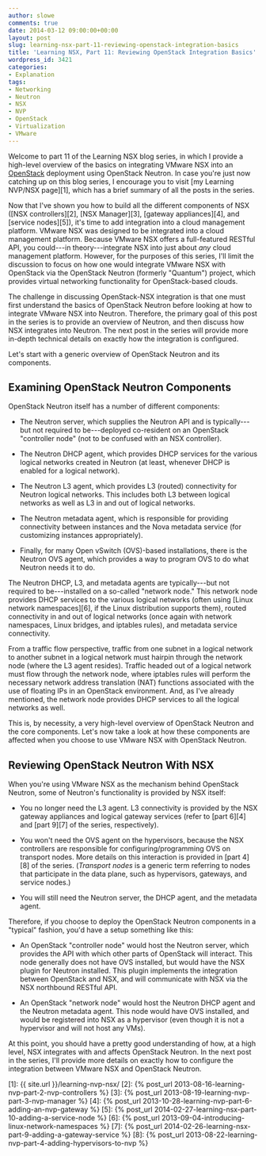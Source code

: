 ```yaml
---
author: slowe
comments: true
date: 2014-03-12 09:00:00+00:00
layout: post
slug: learning-nsx-part-11-reviewing-openstack-integration-basics
title: 'Learning NSX, Part 11: Reviewing OpenStack Integration Basics'
wordpress_id: 3421
categories:
- Explanation
tags:
- Networking
- Neutron
- NSX
- NVP
- OpenStack
- Virtualization
- VMware
---
```


Welcome to part 11 of the Learning NSX blog series, in which I provide a high-level overview of the basics on integrating VMware NSX into an [OpenStack](http://openstack.org/) deployment using OpenStack Neutron. In case you're just now catching up on this blog series, I encourage you to visit [my Learning NVP/NSX page][1], which has a brief summary of all the posts in the series.

Now that I've shown you how to build all the different components of NSX ([NSX controllers][2], [NSX Manager][3], [gateway appliances][4], and [service nodes][5]), it's time to add integration into a cloud management platform. VMware NSX was designed to be integrated into a cloud management platform. Because VMware NSX offers a full-featured RESTful API, you could---in theory---integrate NSX into just about _any_ cloud management platform. However, for the purposes of this series, I'll limit the discussion to focus on how one would integrate VMware NSX with OpenStack via the OpenStack Neutron (formerly "Quantum") project, which provides virtual networking functionality for OpenStack-based clouds.

The challenge in discussing OpenStack-NSX integration is that one must first understand the basics of OpenStack Neutron before looking at how to integrate VMware NSX into Neutron. Therefore, the primary goal of this post in the series is to provide an overview of Neutron, and then discuss how NSX integrates into Neutron. The next post in the series will provide more in-depth technical details on exactly how the integration is configured.

Let's start with a generic overview of OpenStack Neutron and its components.

## Examining OpenStack Neutron Components

OpenStack Neutron itself has a number of different components:

* The Neutron server, which supplies the Neutron API and is typically---but not required to be---deployed co-resident on an OpenStack "controller node" (not to be confused with an NSX controller).

* The Neutron DHCP agent, which provides DHCP services for the various logical networks created in Neutron (at least, whenever DHCP is enabled for a logical network).

* The Neutron L3 agent, which provides L3 (routed) connectivity for Neutron logical networks. This includes both L3 between logical networks as well as L3 in and out of logical networks.

* The Neutron metadata agent, which is responsible for providing connectivity between instances and the Nova metadata service (for customizing instances appropriately).

* Finally, for many Open vSwitch (OVS)-based installations, there is the Neutron OVS agent, which provides a way to program OVS to do what Neutron needs it to do.

The Neutron DHCP, L3, and metadata agents are typically---but not required to be---installed on a so-called "network node." This network node provides DHCP services to the various logical networks (often using [Linux network namespaces][6], if the Linux distribution supports them), routed connectivity in and out of logical networks (once again with network namespaces, Linux bridges, and iptables rules), and metadata service connectivity.

From a traffic flow perspective, traffic from one subnet in a logical network to another subnet in a logical network must hairpin through the network node (where the L3 agent resides). Traffic headed out of a logical network must flow through the network node, where iptables rules will perform the necessary network address translation (NAT) functions associated with the use of floating IPs in an OpenStack environment. And, as I've already mentioned, the network node provides DHCP services to all the logical networks as well.

This is, by necessity, a very high-level overview of OpenStack Neutron and the core components. Let's now take a look at how these components are affected when you choose to use VMware NSX with OpenStack Neutron.

## Reviewing OpenStack Neutron With NSX

When you're using VMware NSX as the mechanism behind OpenStack Neutron, some of Neutron's functionality is provided by NSX itself:

* You no longer need the L3 agent. L3 connectivity is provided by the NSX gateway appliances and logical gateway services (refer to [part 6][4] and [part 9][7] of the series, respectively).

* You won't need the OVS agent on the hypervisors, because the NSX controllers are responsible for configuring/programming OVS on transport nodes. More details on this interaction is provided in [part 4][8] of the series. (_Transport nodes_ is a generic term referring to nodes that participate in the data plane, such as hypervisors, gateways, and service nodes.)

* You will still need the Neutron server, the DHCP agent, and the metadata agent.

Therefore, if you choose to deploy the OpenStack Neutron components in a "typical" fashion, you'd have a setup something like this:

* An OpenStack "controller node" would host the Neutron server, which provides the API with which other parts of OpenStack will interact. This node generally does not have OVS installed, but would have the NSX plugin for Neutron installed. This plugin implements the integration between OpenStack and NSX, and will communicate with NSX via the NSX northbound RESTful API.

* An OpenStack "network node" would host the Neutron DHCP agent and the Neutron metadata agent. This node would have OVS installed, and would be registered into NSX as a hypervisor (even though it is not a hypervisor and will not host any VMs).

At this point, you should have a pretty good understanding of how, at a high level, NSX integrates with and affects OpenStack Neutron. In the next post in the series, I'll provide more details on exactly how to configure the integration between VMware NSX and OpenStack Neutron.

[1]: {{ site.url }}/learning-nvp-nsx/
[2]: {% post_url 2013-08-16-learning-nvp-part-2-nvp-controllers %}
[3]: {% post_url 2013-08-19-learning-nvp-part-3-nvp-manager %}
[4]: {% post_url 2013-10-28-learning-nvp-part-6-adding-an-nvp-gateway %}
[5]: {% post_url 2014-02-27-learning-nsx-part-10-adding-a-service-node %}
[6]: {% post_url 2013-09-04-introducing-linux-network-namespaces %}
[7]: {% post_url 2014-02-26-learning-nsx-part-9-adding-a-gateway-service %}
[8]: {% post_url 2013-08-22-learning-nvp-part-4-adding-hypervisors-to-nvp %}
